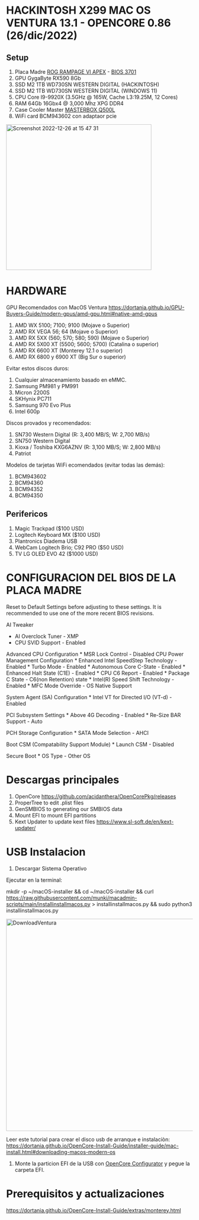 # HACKINTOSH X299 MAC OS VENTURA 13.1 - OPENCORE 0.86 (26/dic/2022)

## Setup

1. Placa Madre [ROG RAMPAGE VI APEX](https://rog.asus.com/motherboards/rog-rampage/rog-rampage-vi-apex-model/) - [BIOS 3701](https://rog.asus.com/motherboards/rog-rampage/rog-rampage-vi-apex-model/helpdesk_bios/)
1. GPU GygaByte RX590 8Gb
1. SSD M2 1TB WD730SN WESTERN DIGITAL (HACKINTOSH)
1. SSD M2 1TB WD730SN WESTERN DIGITAL (WINDOWS 11)
1. CPU Core I9-9920X (3.5GHz @ 165W, Cache L3:19.25M, 12 Cores)
1. RAM 64Gb 16Gbx4 @ 3,000 Mhz XPG DDR4
1. Case Cooler Master [MASTERBOX Q500L](https://www.coolermaster.com/la/es-la/catalog/cases/mid-tower/masterbox-q500l/)
1. WiFi card BCM943602 con adaptaor pcie

<img width="392" alt="Screenshot 2022-12-26 at 15 47 31" src="https://user-images.githubusercontent.com/8379954/209585115-3c898e89-8555-4c95-8d78-b7c022ff5789.png">

# HARDWARE

GPU Recomendados con MacOS Ventura
https://dortania.github.io/GPU-Buyers-Guide/modern-gpus/amd-gpu.html#native-amd-gpus

1. AMD WX 5100; 7100; 9100 (Mojave o Superior)
1. AMD RX VEGA 56; 64 (Mojave o Superior)
1. AMD RX 5XX (560; 570; 580; 590) (Mojave o Superior)
1. AMD RX 5X00 XT (5500; 5600; 5700) (Catalina o superior)
1. AMD RX 6600 XT (Monterey 12.1 o superior)
1. AMD RX 6800 y 6900 XT (Big Sur o superior)

Evitar estos discos duros:

1. Cualquier almacenamiento basado en eMMC.
1. Samsung PM981 y PM991 
1. Micron 2200S
1. SKHynix PC711
1. Samsung 970 Evo Plus
1. Intel 600p

Discos provados y recomendados:

1. SN730 Western Digital (R: 3,400 MB/S; W: 2,700 MB/s)
1. SN750 Western Digital
1. Kioxa / Toshiba KXG6AZNV (R: 3,100 MB/S; W: 2,800 MB/s)
1. Patriot

Modelos de tarjetas WiFi ecomendados (evitar todas las demás):

1. BCM943602
1. BCM94360
1. BCM94352
1. BCM94350

## Perifericos

1. Magic Trackpad ($100 USD)
1. Logitech Keyboard MX ($100 USD)
1. Plantronics Diadema USB
1. WebCam Logitech Brio; C92 PRO ($50 USD)
1. TV LG OLED EVO 42 ($1000 USD)

# CONFIGURACION DEL BIOS DE LA PLACA MADRE

Reset to Default Settings before adjusting to these settings. It is recommended to use one of the more recent BIOS revisions.

AI Tweaker
  * AI Overclock Tuner - XMP
  * CPU SVID Support - Enabled

Advanced
  CPU Configuration
    * MSR Lock Control - Disabled
    CPU Power Management Configuration
      * Enhanced Intel SpeedStep Technology - Enabled
      * Turbo Mode - Enabled
      * Autonomous Core C-State - Enabled
      * Enhanced Halt State (C1E) - Enabled
      * CPU C6 Report - Enabled
      * Package C State - C6(non Retention) state
      * Intel(R) Speed Shift Technology - Enabled
      * MFC Mode Override - OS Native Support

  System Agent (SA) Configuration
    * Intel VT for Directed I/O (VT-d) - Enabled

  PCI Subsystem Settings
    * Above 4G Decoding - Enabled
    * Re-Size BAR Support - Auto

  PCH Storage Configuration
    * SATA Mode Selection - AHCI

Boot
  CSM (Compatability Support Module)
    * Launch CSM - Disabled

  Secure Boot
    * OS Type - Other OS

# Descargas principales

1. OpenCore https://github.com/acidanthera/OpenCorePkg/releases
1. ProperTree to edit .plist files 
1. GenSMBIOS to generating our SMBIOS data
2. Mount EFI to mount EFI partitions 
3. Kext Updater to update kext files https://www.sl-soft.de/en/kext-updater/

# USB Instalacion

1. Descargar Sistema Operativo

Ejecutar en la terminal:

mkdir -p ~/macOS-installer && cd ~/macOS-installer && curl https://raw.githubusercontent.com/munki/macadmin-scripts/main/installinstallmacos.py > installinstallmacos.py && sudo python3 installinstallmacos.py

<img width="571" alt="DownloadVentura" src="https://user-images.githubusercontent.com/8379954/209476932-c78883e3-38d5-483e-9ee1-42f173c74372.png">

Leer este tutorial para crear el disco usb de arranque e instalaciòn:
https://dortania.github.io/OpenCore-Install-Guide/installer-guide/mac-install.html#downloading-macos-modern-os

1. Monte la particion EFI de la USB con [OpenCore Configurator](https://mackie100projects.altervista.org/download-opencore-configurator/) y pegue la carpeta EFI.

# Prerequisitos y actualizaciones
https://dortania.github.io/OpenCore-Install-Guide/extras/monterey.html

